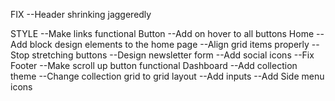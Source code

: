 FIX
    --Header shrinking jaggeredly

STYLE
    --Make links functional
    Button
    --Add on hover to all buttons
    Home
    --Add block design elements to the home page
    --Align grid items properly
    --Stop stretching buttons
    --Design newsletter form
    --Add social icons
    --Fix Footer
    --Make scroll up button functional
    Dashboard
    --Add collection theme
    --Change collection grid to grid layout
    --Add inputs
    --Add Side menu icons